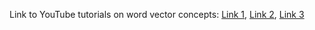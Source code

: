 Link to YouTube tutorials on word vector concepts: [Link 1](https://www.youtube.com/watch?v=ISPId9Lhc1g), [Link 2](https://www.youtube.com/watch?v=viZrOnJclY0&t=18s), [Link 3](https://www.youtube.com/watch?v=3hnC8fLKO4k)
